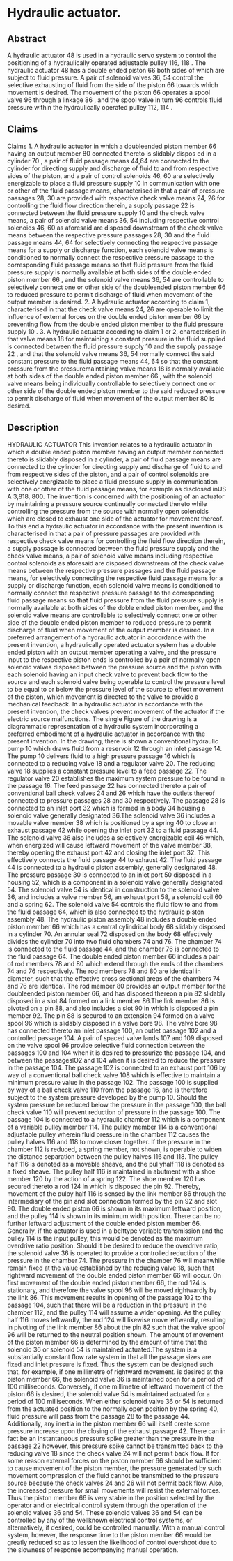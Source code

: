 # Hydraulic actuator.

## Abstract
A hydraulic actuator 48 is used in a hydraulic servo system to control the positioning of a hydraulically operated adjustable pulley 116, 118 . The hydraulic actuator 48 has a double ended piston 66 both sides of which are subject to fluid pressure. A pair of solenoid valves 36, 54 control the selective exhausting of fluid from the side of the piston 66 towards which movement is desired. The movement of the piston 66 operates a spool valve 96 through a linkage 86 , and the spool valve in turn 96 controls fluid pressure within the hydraulically operated pulley 112, 114 .

## Claims
Claims 1. A hydraulic actuator in which a doubleended piston member 66 having an output member 80 connected thereto is slidably dispos ed in a cylinder 70 , a pair of fluid passage means 44,64 are connected to the cylinder for directing supply and discharge of fluid to and from respective sides of the piston, and a pair of control solenoids 46, 60 are selectively energizable to place a fluid pressure supply 10 in communication with one or other of the fluid passage means, characterised in that a pair of pressure passages 28, 30 are provided with respective check valve means 24, 26 for controlling the fluid flow direction therein, a supply passage 22 is connected between the fluid pressure supply 10 and the check valve means, a pair of solenoid valve means 36, 54 including respective control solenoids 46, 60 as aforesaid are disposed downstream of the check valve means between the respective pressure passages 28, 30 and the fluid passage means 44, 64 for selectively connecting the respective passage means for a supply or discharge function, each solenoid valve means is conditioned to normally connect the respective pressure passage to the corresponding fluid passage means so that fluid pressure from the fluid pressure supply is normally available at both sides of the double ended piston member 66 , and the solenoid valve means 36, 54 are controllable to selectively connect one or other side of the doubleended piston member 66 to reduced pressure to permit discharge of fluid when movement of the output member is desired. 2. A hydraulic actuator according to claim 1, characterised in that the check valve means 24, 26 are operable to limit the influence of external forces on the double ended piston member 66 by preventing flow from the double ended piston member to the fluid pressure supply 10 . 3. A hydraulic actuator according to claim 1 or 2, characterised in that valve means 18 for maintaining a constant pressure in the fluid supplied is connected between the fluid pressure supply 10 and the supply passage 22 , and that the solenoid valve means 36, 54 normally connect the said constant pressure to the fluid passage means 44, 64 so that the constant pressure from the pressuremaintaining valve means 18 is normally available at both sides of the double ended piston member 66 , with the solenoid valve means being individually controllable to selectively connect one or other side of the double ended piston member to the said reduced pressure to permit discharge of fluid when movement of the output member 80 is desired.

## Description
HYDRAULIC ACTUATOR This invention relates to a hydraulic actuator in which a double ended piston member having an output member connected thereto is slidably disposed in a cylinder, a pair of fluid passage means are connected to the cylinder for directing supply and discharge of fluid to and from respective sides of the piston, and a pair of control solenoids are selectively energizable to place a fluid pressure supply in communication with one or other of the fluid passage means, for example as disclosed inUS A 3,818, 800. The invention is concerned with the positioning of an actuator by maintaining a pressure source continually connected thereto while controlling the pressure from the source with normally open solenoids which are closed to exhaust one side of the actuator for movement thereof. To this end a hydraulic actuator in accordance with the present invention is characterised in that a pair of pressure passages are provided with respective check valve means for controlling the fluid flow direction therein, a supply passage is connected between the fluid pressure supply and the check valve means, a pair of solenoid valve means including respective control solenoids as aforesaid are disposed downstream of the check valve means between the respective pressure passages and the fluid passage means, for selectively connecting the respective fluid passage means for a supply or discharge function, each solenoid valve means is conditioned to normally connect the respective pressure passage to the corresponding fluid passage means so that fluid pressure from the fluid pressure supply is normally available at both sides of the doble ended piston member, and the solenoid valve means are controllable to selectively connect one or other side of the double ended piston member to reduced pressure to permit discharge of fluid when movement of the output member is desired. In a preferred arrangement of a hydraulic actuator in accordance with the present invention, a hydraulically operated actuator system has a double ended piston with an output member operating a valve, and the pressure input to the respective piston ends is controlled by a pair of normally open solenoid valves disposed between the pressure source and the piston with each solenoid having an input check valve to prevent back flow to the source and each solenoid valve being operable to control the pressure level to be equal to or below the pressure level of the source to effect movement of the piston, which movement is directed to the valve to provide a mechanical feedback. In a hydraulic actuator in accordance with the present invention, the check valves prevent movement of the actuator if the electric source malfunctions. The single Figure of the drawing is a diagrammatic representation of a hydraulic system incorporating a preferred embodiment of a hydraulic actuator in accordance with the present invention. In the drawing, there is shown a conventional hydraulic pump 10 which draws fluid from a reservoir 12 through an inlet passage 14. The pump 10 delivers fluid to a high pressure passage 16 which is connected to a reducing valve 18 and a regulator valve 20. The reducing valve 18 supplies a constant pressure level to a feed passage 22. The regulator valve 20 establishes the maximum system pressure to be found in the passage 16. The feed passage 22 has connected thereto a pair of conventional ball check valves 24 and 26 which have the outlets thereof connected to pressure passages 28 and 30 respectively. The passage 28 is connected to an inlet port 32 which is formed in a body 34 housing a solenoid valve generally designated 36.The solenoid valve 36 includes a movable valve member 38 which is positioned by a spring 40 to close an exhaust passage 42 while opening the inlet port 32 to a fluid passage 44. The solenoid valve 36 also includes a selectively energizable coil 46 which, when energized will cause leftward movement of the valve member 38, thereby opening the exhaust port 42 and closing the inlet port 32. This effectively connects the fluid passage 44 to exhaust 42. The fluid passage 44 is connected to a hydraulic piston assembly, generally designated 48. The pressure passage 30 is connected to an inlet port 50 disposed in a housing 52, which is a component in a solenoid valve generally designated 54. The solenoid valve 54 is identical in construction to the solenoid valve 36, and includes a valve member 56, an exhaust port 58, a solenoid coil 60 and a spring 62. The solenoid valve 54 controls the fluid flow to and from the fluid passage 64, which is also connected to the hydraulic piston assembly 48. The hydraulic piston assembly 48 includes a double ended piston member 66 which has a central cylindrical body 68 slidably disposed in a cylinder 70. An annular seal 72 disposed on the body 68 effectively divides the cylinder 70 into two fluid chambers 74 and 76. The chamber 74 is connected to the fluid passage 44, and the chamber 76 is connected to the fluid passage 64. The double ended piston member 66 includes a pair of rod members 78 and 80 which extend through the ends of the chambers 74 and 76 respectively. The rod members 78 and 80 are identical in diameter, such that the effective cross sectional areas of the chambers 74 and 76 are identical. The rod member 80 provides an output member for the doubleended piston member 66, and has disposed thereon a pin 82 slidably disposed in a slot 84 formed on a link member 86.The link member 86 is pivoted on a pin 88, and also includes a slot 90 in which is disposed a pin member 92. The pin 88 is secured to an extension 94 formed on a valve spool 96 which is slidably disposed in a valve bore 98. The valve bore 98 has connected thereto an inlet passage 100, an outlet passage 102 and a controlled passage 104. A pair of spaced valve lands 107 and 109 disposed on the valve spool 96 provide selective fluid connection between the passages 100 and 104 when it is desired to pressurize the passage 104, and between the passageslO2 and 104 when it is desired to reduce the pressure in the passage 104. The passage 102 is connected to an exhaust port 106 by way of a conventional ball check valve 108 which is effective to maintain a minimum pressure value in the passage 102. The passage 100 is supplied by way of a ball check valve 110 from the passage 16, and is therefore subject to the system pressure developed by the pump 10. Should the system pressure be reduced below the pressure in the passage 100, the ball check valve 110 will prevent reduction of pressure in the passage 100. The passage 104 is connected to a hydraulic chamber 112 which is a component of a variable pulley member 114. The pulley member 114 is a conventional adjustable pulley wherein fluid pressure in the chamber 112 causes the pulley halves 116 and 118 to move closer together. If the pressure in the chamber 112 is reduced, a spring member, not shown, is operable to widen the distance separation between the pulley halves 116 and 118. The pulley half 116 is denoted as a movable sheave, and the pul yhalf 118 is denoted as a fixed sheave. The pulley half 116 is maintained in abutment with a shoe member 120 by the action of a spring 122. The shoe member 120 has secured thereto a rod 124 in which is disposed the pin 92. Thereby, movement of the pulpy half 116 is sensed by the link member 86 through the intermediary of the pin and slot connection formed by the pin 92 and slot 90. The double ended piston 66 is shown in its maximum leftward position, and the pulley 114 is shown in its minimum width position. There can be no further leftward adjustment of the double ended piston member 66. Generally, if the actuator is used in a belttype variable transmission and the pulley 114 is the input pulley, this would be denoted as the maximum overdrive ratio position. Should it be desired to reduce the overdrive ratio, the solenoid valve 36 is operated to provide a controlled reduction of the pressure in the chamber 74. The pressure in the chamber 76 will meanwhile remain fixed at the value established by the reducing valve 18, such that rightward movement of the double ended piston member 66 will occur. On first movement of the double ended piston member 66, the rod 124 is stationary, and therefore the valve spool 96 will be moved rightwardly by the link 86. This movement results in opening of the passage 102 to the passage 104, such that there will be a reduction in the pressure in the chamber 112, and the pulley 114 will assume a wider opening. As the pulley half 116 moves leftwardly, the rod 124 will likewise move leftwardly, resulting in pivoting of the link member 86 about the pin 82 such that the valve spool 96 will be returned to the neutral position shown. The amount of movement of the piston member 66 is determined by the amount of time that the solenoid 36 or solenoid 54 is maintained actuated.The system is a substantially constant flow rate system in that all the passage sizes are fixed and inlet pressure is fixed. Thus the system can be designed such that, for example, if one millimetre of rightward movement. is desired at the piston member 66, the solenoid valve 36 is maintained open for a period of 100 milliseconds. Conversely, if one millimetre of leftward movement of the piston 66 is desired, the solenoid valve 54 is maintained actuated for a period of 100 milliseconds. When either solenoid valve 36 or 54 is returned from the actuated position to the normally open position by the spring 40, fluid pressure will pass from the passage 28 to the passage 44. Additionally, any inertia in the piston member 66 will itself create some pressure increase upon the closing of the exhaust passage 42. There can in fact be an instantaneous pressure spike greater than the pressure in the passage 22 however, this pressure spike cannot be transmitted back to the reducing valve 18 since the check valve 24 will not permit back flow. If for some reason external forces on the piston member 66 should be sufficient to cause movement of the piston member, the pressure generated by such movement compression of the fluid cannot be transmitted to the pressure source because the check valves 24 and 26 will not permit back flow. Also, the increased pressure for small movements will resist the external forces. Thus the piston member 66 is very stable in the position selected by the operator and or electrical control system through the operation of the solenoid valves 36 and 54. These solenoid valves 36 and 54 can be controlled by any of the wellknown electrical control systems, or alternatively, if desired, could be controlled manually. With a manual control system, however, the response time to the piston member 66 would be greatly reduced so as to lessen the likelihood of control overshoot due to the slowness of response accompanying manual operation.